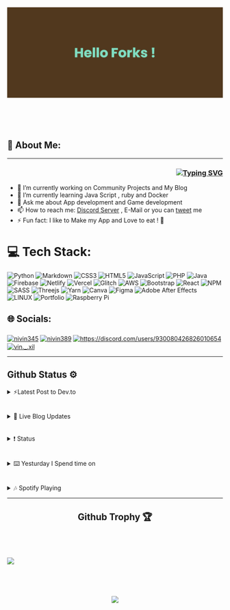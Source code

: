 <h1 align = "center">

![](Banner/banner.png)


</h1>

<br><br>

## 💫 About Me:

---

<h3 align="right">

[![Typing SVG](https://readme-typing-svg.demolab.com?font=Hack&pause=1000&color=E6D940&width=438&lines=Hola+%2C+I+am+Nivin;A+Web+developer+%2C+App+developer;Interested+to+make+Blog++and+Portfolio+Sites++;Living+under+the+city+with+a+laptop;Hunting+Bugs+on+Github+;Contributing++On+Open+Source+Projects;You+can+Call+me+Nivin389+on+Github+%3AD)](https://git.io/typing-svg)
</h3>

 - 🔭 I’m currently working on Community Projects and My Blog
- 🌱 I’m currently learning Java Script , ruby and Docker 
- 💬 Ask me about App development and Game development  
- 📫 How to reach me: [Discord Server](https://discord.gg/YWsCyzecDR) , E-Mail or you can [tweet](https://twitter.com/Nivin389) me 
- ⚡ Fun fact: I like to Make my App and Love to eat ! 🍉

# 💻 Tech Stack:
![Python](https://img.shields.io/badge/python-3670A0?style=flat-square&logo=python&logoColor=ffdd54) ![Markdown](https://img.shields.io/badge/markdown-%23000000.svg?style=flat-square&logo=markdown&logoColor=white) ![CSS3](https://img.shields.io/badge/css3-%231572B6.svg?style=flat-square&logo=css3&logoColor=white) ![HTML5](https://img.shields.io/badge/html5-%23E34F26.svg?style=flat-square&logo=html5&logoColor=white) ![JavaScript](https://img.shields.io/badge/javascript-%23323330.svg?style=flat-square&logo=javascript&logoColor=%23F7DF1E) ![PHP](https://img.shields.io/badge/php-%23777BB4.svg?style=flat-square&logo=php&logoColor=white) ![Java](https://img.shields.io/badge/java-%23ED8B00.svg?style=flat-square&logo=java&logoColor=white) ![Firebase](https://img.shields.io/badge/firebase-%23039BE5.svg?style=flat-square&logo=firebase) ![Netlify](https://img.shields.io/badge/netlify-%23000000.svg?style=flat-square&logo=netlify&logoColor=#00C7B7) ![Vercel](https://img.shields.io/badge/vercel-%23000000.svg?style=flat-square&logo=vercel&logoColor=white) ![Glitch](https://img.shields.io/badge/glitch-%233333FF.svg?style=flat-square&logo=glitch&logoColor=white) ![AWS](https://img.shields.io/badge/AWS-%23FF9900.svg?style=flat-square&logo=amazon-aws&logoColor=white) ![Bootstrap](https://img.shields.io/badge/bootstrap-%23563D7C.svg?style=flat-square&logo=bootstrap&logoColor=white) ![React](https://img.shields.io/badge/react-%2320232a.svg?style=flat-square&logo=react&logoColor=%2361DAFB) ![NPM](https://img.shields.io/badge/NPM-%23000000.svg?style=flat-square&logo=npm&logoColor=white) ![SASS](https://img.shields.io/badge/SASS-hotpink.svg?style=flat-square&logo=SASS&logoColor=white) ![Threejs](https://img.shields.io/badge/threejs-black?style=flat-square&logo=three.js&logoColor=white) ![Yarn](https://img.shields.io/badge/yarn-%232C8EBB.svg?style=flat-square&logo=yarn&logoColor=white) ![Canva](https://img.shields.io/badge/Canva-%2300C4CC.svg?style=flat-square&logo=Canva&logoColor=white) 	![Figma](https://img.shields.io/badge/figma-%23F24E1E.svg?style=flat-square&logo=figma&logoColor=white) ![Adobe After Effects](https://img.shields.io/badge/Adobe%20After%20Effects-9999FF.svg?style=flat-square&logo=Adobe%20After%20Effects&logoColor=white) ![LINUX](https://img.shields.io/badge/Linux-FCC624?style=flat-square&logo=linux&logoColor=black) ![Portfolio](https://img.shields.io/badge/Portfolio-%23000000.svg?style=flat-square&logo=firefox&logoColor=#FF7139) ![Raspberry Pi](https://img.shields.io/badge/-RaspberryPi-C51A4A?style=flat-square&logo=Raspberry-Pi)

## 🌐 Socials:

<h3 align="left"></h3>
<p align="left">
<a href="https://dev.to/nivin378" target="blank"><img align="center" src="https://raw.githubusercontent.com/rahuldkjain/github-profile-readme-generator/master/src/images/icons/Social/devto.svg" alt="nivin345" height="30" width="40" /></a>
<a href="https://twitter.com/nivin389" target="blank"><img align="center" src="https://raw.githubusercontent.com/rahuldkjain/github-profile-readme-generator/master/src/images/icons/Social/twitter.svg" alt="nivin389" height="30" width="40" /></a>
<a href="https://discord.com/users/957196694393614367" target="blank"><img align="center" src="https://raw.githubusercontent.com/rahuldkjain/github-profile-readme-generator/master/src/images/icons/Social/discord.svg" alt="https://discord.com/users/930080426826010654" height="30" width="40" /></a>
<a href="https://instagram.com/vin._.xil" target="blank"><img align="center" src="https://raw.githubusercontent.com/rahuldkjain/github-profile-readme-generator/master/src/images/icons/Social/instagram.svg" alt="vin._.xil" height="30" width="40" /></a>

---
  

 ## Github Status ⚙

 <details>
<summary>⚡Latest Post to Dev.to</summary>
  
<!-- BLOG-POST-LIST:START -->
- [Create Favicons for your website](https://dev.to/nivin389/create-favicons-for-your-website-4nid)
- [My Visual Studio Code Extensions](https://dev.to/nivin389/my-visual-studio-code-extensions-4fi7)
<!-- BLOG-POST-LIST:END -->
</details>
<br><br>

<details>
<summary> 📰 Live Blog Updates </summary>
  <table>
  <tr><th>Title</th><th>Link</th></tr>
  <!-- Blog-Web:START --><tr><td>About me</td><td>https://blognivins.netlify.app/posts/aboutme/</td></tr><!-- Blog-Web:END -->
  </table>
</details>
<br><br>

<details>
<summary>❗ Status</summary>

<!--START_SECTION:activity-->
1. ❗️ Closed issue [#1](https://github.com/Nivin389/Calculator/issues/1) in [Nivin389/Calculator](https://github.com/Nivin389/Calculator)
2. 🗣 Commented on [#1](https://github.com/Nivin389/Calculator/issues/1) in [Nivin389/Calculator](https://github.com/Nivin389/Calculator)
3. 🗣 Commented on [#1](https://github.com/Nivin389/Calculator/issues/1) in [Nivin389/Calculator](https://github.com/Nivin389/Calculator)
4. ❗️ Opened issue [#1](https://github.com/Nivin389/Calculator/issues/1) in [Nivin389/Calculator](https://github.com/Nivin389/Calculator)
5. 🎉 Merged PR [#4](https://github.com/Nivin389/PortfolioWebsite/pull/4) in [Nivin389/PortfolioWebsite](https://github.com/Nivin389/PortfolioWebsite)
<!--END_SECTION:activity-->
</details>
<br><br>

<details>
<summary>⌨️ Yesturday I Spend time on</summary>

<!--START_SECTION:waka-->

```text
From: 15 April 2023 - To: 22 April 2023

Markdown     3 hrs 26 mins   ⣿⣿⣿⣿⣿⣿⣿⣿⣤⣀⣀⣀⣀⣀⣀⣀⣀⣀⣀⣀⣀⣀⣀⣀⣀   33.49 %
TOML         2 hrs 48 mins   ⣿⣿⣿⣿⣿⣿⣷⣀⣀⣀⣀⣀⣀⣀⣀⣀⣀⣀⣀⣀⣀⣀⣀⣀⣀   27.41 %
HTML         1 hr 22 mins    ⣿⣿⣿⣤⣀⣀⣀⣀⣀⣀⣀⣀⣀⣀⣀⣀⣀⣀⣀⣀⣀⣀⣀⣀⣀   13.47 %
YAML         46 mins         ⣿⣷⣀⣀⣀⣀⣀⣀⣀⣀⣀⣀⣀⣀⣀⣀⣀⣀⣀⣀⣀⣀⣀⣀⣀   07.59 %
Other        39 mins         ⣿⣶⣀⣀⣀⣀⣀⣀⣀⣀⣀⣀⣀⣀⣀⣀⣀⣀⣀⣀⣀⣀⣀⣀⣀   06.42 %
```

<!--END_SECTION:waka-->
</details>
<br><br>

<details>
<summary>🎶 Spotify Playing </summary>

[![spotify-github-profile](https://spotify-github-profile.vercel.app/api/view?uid=j0u77uc3cgfpkknhv10c3v32o&cover_image=true&theme=novatorem&bar_color=1c52f2)](https://spotify-github-profile.vercel.app/api/view?uid=j0u77uc3cgfpkknhv10c3v32o&redirect=true)
</details>


---



<h2 align="center">Github Trophy 🏆</h2>

<br><br>
<h3 align="left">

![](https://github-profile-trophy.vercel.app/?username=Nivin389&theme=radical&no-frame=false&no-bg=true&margin-w=4)

</h3>


<br><br>

<h4 align = "center">

[![](https://visitcount.itsvg.in/api?id=Nivin389&label=Profile%20Views&color=4&icon=6&pretty=true)](https://visitcount.itsvg.in)

</h4>
